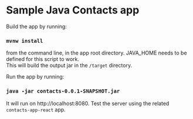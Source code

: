 # Sample Java Contacts app

Build the app by running:
 
### `mvnw install`
 
from the command line, in the app root directory. JAVA_HOME needs to be defined for this script to work.\
This will build the output jar in the `/target` directory.

Run the app by running:

### `java -jar contacts-0.0.1-SNAPSHOT.jar`

It will run on http://localhost:8080. Test the server using the related `contacts-app-react` app.


